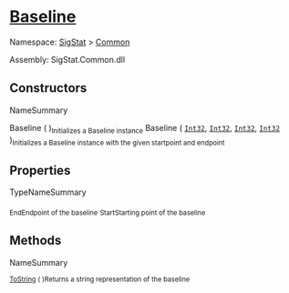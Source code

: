 # [Baseline](./Baseline.md)

Namespace: [SigStat]() > [Common](./README.md)

Assembly: SigStat.Common.dll


## Constructors

NameSummary

Baseline (  )<sub>Initializes a Baseline instance</sub>
Baseline ( [`Int32`](https://docs.microsoft.com/en-us/dotnet/api/System.Int32), [`Int32`](https://docs.microsoft.com/en-us/dotnet/api/System.Int32), [`Int32`](https://docs.microsoft.com/en-us/dotnet/api/System.Int32), [`Int32`](https://docs.microsoft.com/en-us/dotnet/api/System.Int32) )<sub>Initializes a Baseline instance with the given startpoint and endpoint</sub>


## Properties

TypeNameSummary

<sub>End</sub><sub>Endpoint of the baseline</sub>
<sub>Start</sub><sub>Starting point of the baseline</sub>


## Methods

NameSummary

<sub>[ToString](./Methods/Baseline-100663332.md) (  )</sub><sub>Returns a string representation of the baseline</sub>


